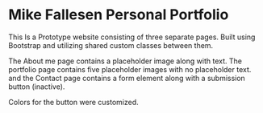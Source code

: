 # Mike Fallesen Personal Portfolio

This Is a Prototype website consisting of three separate pages. Built using Bootstrap and utilizing shared custom classes between them.

The About me page contains a placeholder image along with text. The portfolio page contains five placeholder images with no placeholder text. and the Contact page contains a form element along with a submission button (inactive). 

Colors for the button were customized.